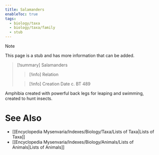 ```yaml
---
title: Salamanders
enableToc: true
tags:
  - biology/taxa
  - biology/taxa/family
  - stub
---
```


> [!note]
> This page is a stub and has more information that can be added.

> [!summary] Salamanders
> > [!info] Relation
>
> > [!info] Creation Date
> > c. BT 489

Amphibia created with powerful back legs for leaping and swimming, created to hunt insects.

# See Also
- [[Encyclopedia Mysenvaria/Indexes/Biology/Taxa/Lists of Taxa|Lists of Taxa]]
- [[Encyclopedia Mysenvaria/Indexes/Biology/Animals/Lists of Animals|Lists of Animals]]
